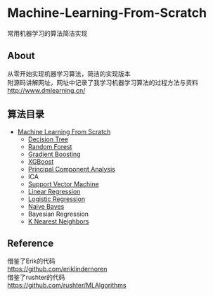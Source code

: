 # Machine-Learning-From-Scratch
常用机器学习的算法简洁实现
## About
从零开始实现机器学习算法，简洁的实现版本<br>
附源码讲解网址，网址中记录了我学习机器学习算法的过程方法与资料<br>
http://www.dmlearning.cn/

## 算法目录
- [Machine Learning From Scratch](#machine-learning-from-scratch)
  * [Decision Tree](decision_tree)
  * [Random Forest](random_forest)
  * [Gradient Boosting](gradient_boosting_decision_tree)
  * [XGBoost](xgboost_)
  * [Principal Component Analysis](pca)
  * ICA
  * [Support Vector Machine](support_vector_machine)
  * [Linear Regression](linear_regression)
  * [Logistic Regression](logistic_regression)
  * [Naive Bayes](naive_bayes)
  * Bayesian Regression
  * [K Nearest Neighbors](k_nearest_neighbors)
  
 ## Reference
借鉴了Erik的代码<br>
https://github.com/eriklindernoren<br>
借鉴了rushter的代码<br>
https://github.com/rushter/MLAlgorithms
   
  
